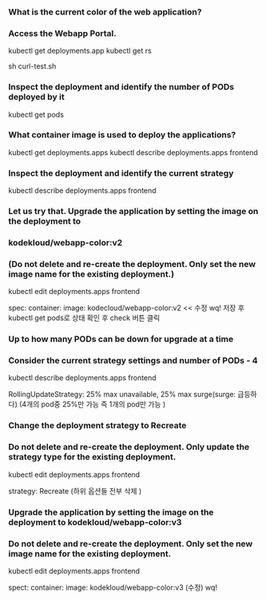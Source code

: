 ### What is the current color of the web application?
### Access the Webapp Portal.
kubectl get deployments.app 
kubectl get rs

sh curl-test.sh 
### Inspect the deployment and identify the number of PODs deployed by it
kubectl get pods

### What container image is used to deploy the applications?
kubectl get deployments.apps
kubectl describe deployments.apps frontend 

### Inspect the deployment and identify the current strategy
kubectl describe deployments.apps frontend 

### Let us try that. Upgrade the application by setting the image on the deployment to
### kodekloud/webapp-color:v2
### (Do not delete and re-create the deployment. Only set the new image name for the existing deployment.)
kubectl edit deployments.apps frontend

spec:
    container:
        image: kodecloud/webapp-color:v2 << 수정 
wq! 저장 후 
kubectl get pods로 상태 확인 후 check 버튼 클릭 


### Up to how many PODs can be down for upgrade at a time
### Consider the current strategy settings and number of PODs - 4
kubectl describe deployments.apps frontend

RollingUpdateStrategy:  25% max unavailable, 25% max surge(surge: 급등하다)
(4개의 pod중 25%만 가능 즉 1개의 pod만 가능 )

### Change the deployment strategy to Recreate
### Do not delete and re-create the deployment. Only update the strategy type for the existing deployment.
kubectl edit deployments.apps frontend

strategy: Recreate
(하위 옵션들 전부 삭제 )


### Upgrade the application by setting the image on the deployment to kodekloud/webapp-color:v3
### Do not delete and re-create the deployment. Only set the new image name for the existing deployment.
 kubectl edit deployments.apps frontend

spect:
    container:
            image: kodekloud/webapp-color:v3
            (수정)
wq!

